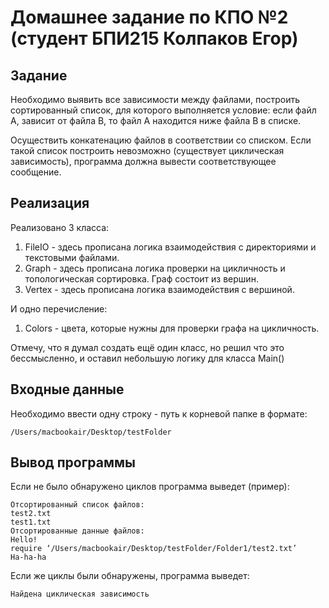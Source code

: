 # Домашнее задание по КПО №2 (студент БПИ215 Колпаков Егор)
## Задание

Необходимо выявить все зависимости между файлами, построить сортированный список, для которого выполняется условие: если файл А, зависит от файла В, то файл А находится ниже файла В в списке.

Осуществить конкатенацию файлов в соответствии со списком. Если такой список построить невозможно (существует циклическая зависимость), программа должна вывести соответствующее сообщение.

## Реализация
Реализовано 3 класса: 
1) FileIO - здесь прописана логика взаимодействия с директориями и текстовыми файлами.
2) Graph - здесь прописана логика проверки на цикличность и топологическая сортировка. Граф состоит из вершин.
3) Vertex - здесь прописана логика взаимодействия с вершиной.

И одно перечисление:
1) Colors - цвета, которые нужны для проверки графа на цикличность.

Отмечу, что я думал создать ещё один класс, но решил что это бессмысленно, и оставил небольшую логику для класса Main()

## Входные данные
Необходимо ввести одну строку - путь к корневой папке в формате:
```
/Users/macbookair/Desktop/testFolder
```

## Вывод программы
Если не было обнаружено циклов программа выведет (пример):
```
Отсортированный список файлов:
test2.txt
test1.txt
Отсортированные данные файлов:
Hello!
require ‘/Users/macbookair/Desktop/testFolder/Folder1/test2.txt’
Ha-ha-ha
```
Если же циклы были обнаружены, программа выведет:
```
Найдена циклическая зависимость
```


